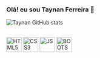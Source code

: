 ### Olá! eu sou Taynan Ferreira 🖖

<div>
 
  ![Taynan GitHub stats](https://github-readme-stats.vercel.app/api?username=TaynanGF&show_icons=true&theme=tokyonight)
</div>
  
<div style="display: inline-block"></br>
  <img alt="HTML5" heigth="30" width="40" src="https://cdn.jsdelivr.net/gh/devicons/devicon/icons/html5/html5-original.svg" />
  <img alt="CSS3" heigth="30" width="40" src="https://cdn.jsdelivr.net/gh/devicons/devicon/icons/css3/css3-original.svg" />
  <img alt="JS" heigth="30" width="40" src="https://cdn.jsdelivr.net/gh/devicons/devicon/icons/javascript/javascript-original.svg" />
  <img alt="BOOTSTRAP" heigth="30" width="40"  src="https://cdn.jsdelivr.net/gh/devicons/devicon/icons/bootstrap/bootstrap-original.svg" />
</div>

